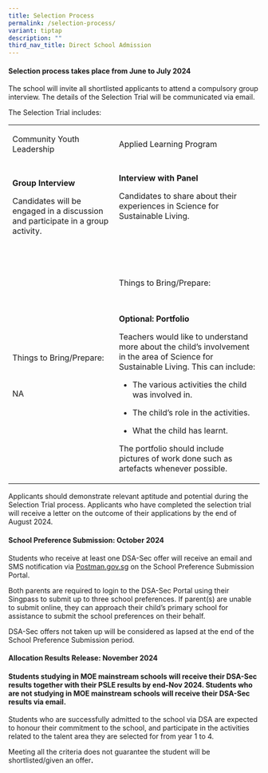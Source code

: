```yaml
---
title: Selection Process
permalink: /selection-process/
variant: tiptap
description: ""
third_nav_title: Direct School Admission
---
```

<h4><strong>Selection process takes place from June to July 2024</strong></h4>
<p>The school will invite all shortlisted applicants to attend a compulsory
group interview. The details of the Selection Trial will be communicated
via email.&nbsp;</p>
<p>The Selection Trial includes:</p>
<table>
<tbody>
<tr>
<td rowspan="1" colspan="1">
<p>Community Youth Leadership</p>
</td>
<td rowspan="1" colspan="1">
<p>Applied Learning Program</p>
</td>
</tr>
<tr>
<td rowspan="1" colspan="1">
<p><strong>Group Interview</strong>
</p>
<p>Candidates will be engaged in a discussion and participate in a group
activity.</p>
<p>
<br>
</p>
</td>
<td rowspan="1" colspan="1">
<p><strong>Interview with Panel</strong>
</p>
<p>Candidates to share about their experiences in Science for Sustainable
Living.</p>
<p>
<br>
<br>
<br>
</p>
</td>
</tr>
<tr>
<td rowspan="1" colspan="1">
<p>Things to Bring/Prepare:</p>
<p>
<br>
</p>
<p>NA</p>
<p></p>
</td>
<td rowspan="1" colspan="1">
<p>Things to Bring/Prepare:</p>
<p>
<br>
</p>
<p><strong>Optional: Portfolio</strong>
</p>
<p>Teachers would like to understand more about the child’s involvement in
the area of Science for Sustainable Living. This can include:</p>
<p></p>
<ul>
<li>
<p>The various activities the child was involved in.</p>
</li>
<li>
<p>The child’s role in the activities.</p>
</li>
</ul>
<ul>
<li>
<p>What the child has learnt.</p>
</li>
</ul>
<p></p>
<p>The portfolio should include pictures of work done such as artefacts whenever
possible.</p>
</td>
</tr>
</tbody>
</table>
<p>Applicants should demonstrate relevant aptitude and potential during the
Selection Trial process. Applicants who have completed the selection trial
will receive a letter on the outcome of their applications by the end of
August 2024.</p>
<h4><strong>School Preference Submission: October 2024&nbsp;</strong></h4>
<p>Students who receive at least one DSA-Sec offer will receive an email
and SMS notification via <a href="http://Postman.gov.sg" rel="noopener noreferrer nofollow" target="_blank">Postman.gov.sg</a> on the School Preference
Submission Portal.&nbsp;</p>
<p>Both parents are required to login to the DSA-Sec Portal using their Singpass
to submit up to three school preferences. If parent(s) are unable to submit
online, they can approach their child’s primary school for assistance to
submit the school preferences on their behalf.</p>
<p>DSA-Sec offers not taken up will be considered as lapsed at the end of
the School Preference Submission period.</p>
<h4><strong>Allocation Results Release: November 2024</strong></h4>
<h4>Students studying in MOE mainstream schools will receive their DSA-Sec results together with their PSLE results by end-Nov 2024. Students who are not studying in MOE mainstream schools will receive their DSA-Sec results via email.</h4>
<p>Students who are successfully admitted to the school via DSA are expected
to honour their commitment to the school, and participate in the activities
related to the talent area they are selected for from year 1 to 4.</p>
<p>Meeting all the criteria does not guarantee the student will be shortlisted/given
an offer<strong>.</strong>
</p>